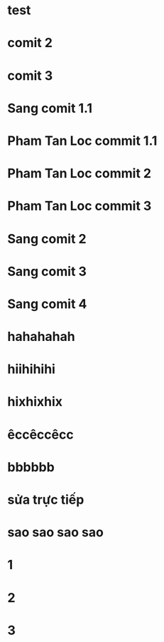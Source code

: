 # test
# comit 2
# comit 3
# Sang comit 1.1
# Pham Tan Loc commit 1.1
# Pham Tan Loc commit 2
# Pham Tan Loc commit 3
# Sang comit 2
# Sang comit 3
# Sang comit 4
# hahahahah
# hiihihihi
# hixhixhix
# êccêccêcc
# bbbbbb
# sửa trực tiếp
# sao sao sao sao
# 1
# 2
# 3